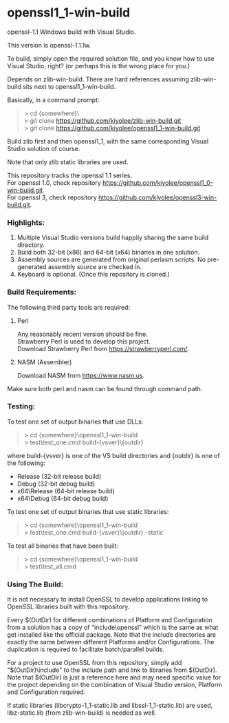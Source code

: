 # openssl1_1-win-build

openssl-1.1 Windows build with Visual Studio.

This version is openssl-1.1.1w.

To build, simply open the required solution file, and
you know how to use Visual Studio, right?
(or perhaps this is the wrong place for you.)

Depends on zlib-win-build. There are hard references assuming
zlib-win-build sits next to openssl1_1-win-build.

Basically, in a command prompt:

> \> cd {somewhere}\\  
> \> git clone https://github.com/kiyolee/zlib-win-build.git  
> \> git clone https://github.com/kiyolee/openssl1_1-win-build.git

Build zlib first and then openssl1_1, with the same corresponding Visual Studio solution of course.

Note that only zlib static libraries are used.

This repository tracks the openssl 1.1 series.\
For openssl 1.0, check repository https://github.com/kiyolee/openssl1_0-win-build.git. \
For openssl 3, check repository https://github.com/kiyolee/openssl3-win-build.git.

### Highlights:

1. Multiple Visual Studio versions build happily sharing the same build directory.
2. Build both 32-bit (x86) and 64-bit (x64) binaries in one solution.
3. Assembly sources are generated from original perlasm scripts. No pre-generated assembly source are checked in.
4. Keyboard is optional. (Once this repository is cloned.)

### Build Requirements:

The following third party tools are required:

1. Perl

   Any reasonably recent version should be fine.\
   Strawberry Perl is used to develop this project.\
   Download Strawberry Perl from https://strawberryperl.com/.

2. NASM (Assembler)

   Download NASM from https://www.nasm.us.

Make sure both perl and nasm can be found through command path.

### Testing:

To test one set of output binaries that use DLLs:

> \> cd {somewhere}\openssl1_1-win-build\
> \> test\test_one.cmd build-{vsver}\\{outdir}

where build-{vsver} is one of the VS build directories and {outdir} is one of the following:
* Release (32-bit release build)
* Debug (32-bit debug build)
* x64\Release (64-bit release build)
* x64\Debug (64-bit debug build)

To test one set of output binaries that use static libraries:

> \> cd {somewhere}\openssl1_1-win-build\
> \> test\test_one.cmd build-{vsver}\\{outdir} -static

To test all binaries that have been built:

> \> cd {somewhere}\openssl1_1-win-build\
> \> test\test_all.cmd

### Using The Build:

It is not necessary to install OpenSSL to develop applications linking to
OpenSSL libraries built with this repository.

Every \$(OutDir) for different combinations of Platform and Configuration
from a solution has a copy of "include\openssl" which is the same as what
get installed like the official package. Note that the include directories
are exactly the same between different Platforms and/or Configurations. The
duplication is required to facilitate batch/parallel builds.

For a project to use OpenSSL from this repository, simply add "\$(OutDir)\include"
to the include path and link to libraries from \$(OutDir). Note that \$(OutDir) is
just a reference here and may need specific value for the project depending on
the combination of Visual Studio version, Platform and Configuration required.

If static libraries (libcrypto-1_1-static.lib and libssl-1_1-static.lib) are used,
libz-static.lib (from zlib-win-build) is needed as well.
